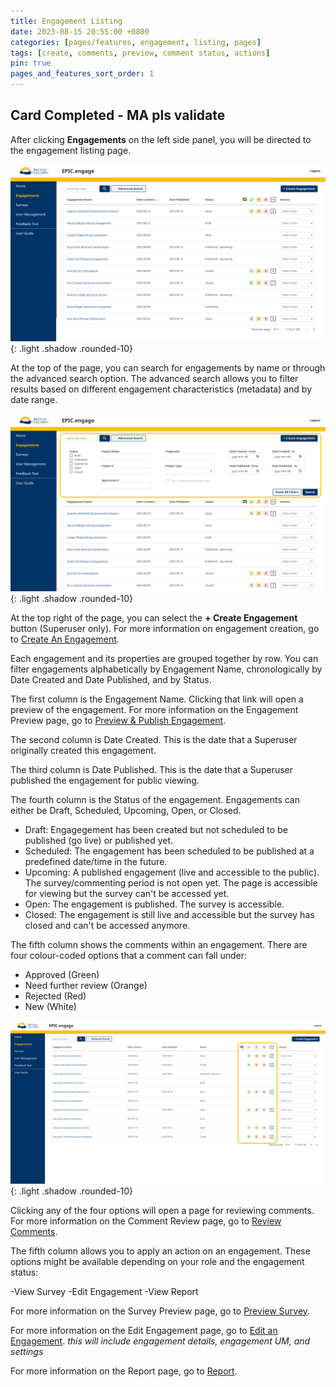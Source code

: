 ```yaml
---
title: Engagement Listing
date: 2023-08-15 20:55:00 +0800
categories: [pages/features, engagement, listing, pages]
tags: [create, comments, preview, comment status, actions]
pin: true
pages_and_features_sort_order: 1
---
```


## Card Completed - MA pls validate 
 
After clicking **Engagements** on the left side panel, you will be directed to the engagement listing page.  

![Engagement Listing](/assets/UserGuideImages/Images/engagement-listing/engagement-listing-photo-of-page.png){: .light .shadow .rounded-10}

At the top of the page, you can search for engagements by name or through the advanced search option. The advanced search allows you to filter results based on different engagement characteristics (metadata) and by date range.  

![Advanced Search](/assets/UserGuideImages/Images/engagement-listing/engagement-listing-advanced-search-dropdown.png){: .light .shadow .rounded-10}

At the top right of the page, you can select the **+ Create Engagement** button (Superuser only). For more information on engagement creation, go to [Create An Engagement](/met-guide/posts/create-engagement/).

Each engagement and its properties are grouped together by row. You can filter engagements alphabetically by Engagement Name, chronologically by Date Created and Date Published, and by Status.

The first column is the Engagement Name. Clicking that link will open a preview of the engagement. For more information on the Engagement Preview page, go to [Preview & Publish Engagement](/met-guide/posts/preview-engagement/).

The second column is Date Created. This is the date that a Superuser originally created this engagement.  

The third column is Date Published. This is the date that a Superuser published the engagement for public viewing. 

The fourth column is the Status of the engagement. Engagements can either be Draft, Scheduled, Upcoming, Open, or Closed.  

- Draft: Engagegement has been created but not scheduled to be published (go live) or published yet.
- Scheduled: The engagement has been scheduled to be published at a predefined date/time in the future.
- Upcoming: A published engagement (live and accessible to the public). The survey/commenting period is not open yet. The page is accessible for viewing but the survey can't be accessed yet.
- Open: The engagement is published. The survey is accessible.
- Closed: The engagement is still live and accessible but the survey has closed and can't be accessed anymore. 

The fifth column shows the comments within an engagement. There are four colour-coded options that a comment can fall under:
- Approved (Green)
- Need further review (Orange)
- Rejected (Red)
- New (White)

![Comment Column](/assets/UserGuideImages/Images/engagement-listing/engagement-listing-coment-column.png){: .light .shadow .rounded-10}

Clicking any of the four options will open a page for reviewing comments. For more information on the Comment Review page, go to [Review Comments](/met-guide/posts/review-comments/).

The fifth column allows you to apply an action on an engagement. 
These options might be available depending on your role and the engagement status:

-View Survey 
-Edit Engagement
-View Report

For more information on the Survey Preview page, go to [Preview Survey](/met-guide/posts/preview-survey/).

For more information on the Edit Engagement page, go to [Edit an Engagement](/met-guide/posts/edit-an-engagement/). *this will include engagement details, engagement UM, and settings*

For more information on the Report page, go to [Report](/met-guide/posts/report/).  





